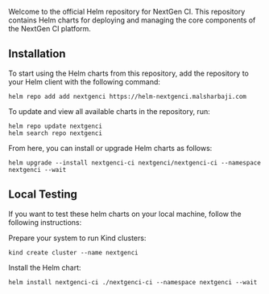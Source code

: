 Welcome to the official Helm repository for NextGen CI. This repository contains Helm charts for deploying and managing the core components of the NextGen CI platform.

## Installation

To start using the Helm charts from this repository, add the repository to your Helm client with the following command:

```shell
helm repo add add nextgenci https://helm-nextgenci.malsharbaji.com
```

To update and view all available charts in the repository, run:

```shell
helm repo update nextgenci
helm search repo nextgenci
```

From here, you can install or upgrade Helm charts as follows:

```shell
helm upgrade --install nextgenci-ci nextgenci/nextgenci-ci --namespace nextgenci --wait
```

## Local Testing 

If you want to test these helm charts on your local machine, follow the following instructions:

Prepare your system to run Kind clusters:

```shell
kind create cluster --name nextgenci
```

Install the Helm chart:

```shell
helm install nextgenci-ci ./nextgenci-ci --namespace nextgenci --wait
```
